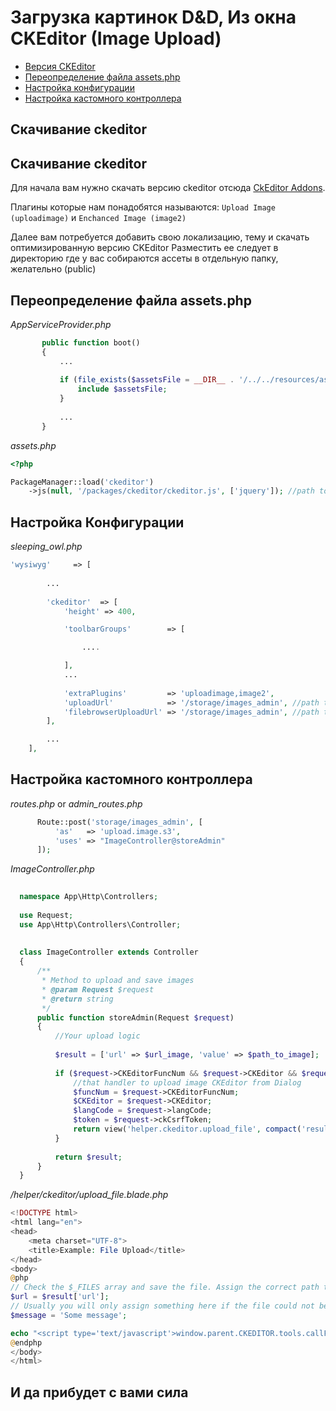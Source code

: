 # Загрузка картинок D&D, Из окна CKEditor (Image Upload)
 
 - [Версия CKEditor](#ckeditor)
 - [Переопределение файла assets.php](#assets-php)
 - [Настройка конфигурации](#config) 
 - [Настройка кастомного контроллера](#custom-controller)
 
<a href="ckeditor"></a>
## Скачивание ckeditor
 
<a href="#ckeditor"></a>
## Скачивание ckeditor
 
 
 Для начала вам нужно скачать версию ckeditor отсюда [CkEditor Addons](http://ckeditor.com/addons/search/plugins/image).
 
 Плагины которые нам понадобятся называются: `Upload Image (uploadimage)` и `Enchanced Image (image2)`

 Далее вам потребуется добавить свою локализацию, тему и скачать оптимизированную версию CKEditor
 Разместить ее следует в директорию где у вас собираются ассеты в отдельную папку, желательно (public)
 
<a href="assets-php"></a>
## Переопределение файла assets.php
 
 *AppServiceProvider.php*
 ```php
        public function boot()
        {
            ...
    
            if (file_exists($assetsFile = __DIR__ . '/../../resources/assets/admin/assets.php')) {
                include $assetsFile;
            }
            
            ...
        }
 ```
 *assets.php*
 ```php
 <?php
 
 PackageManager::load('ckeditor')
     ->js(null, '/packages/ckeditor/ckeditor.js', ['jquery']); //path to ckeditor.js (in public)
 
 ```
 
<a href="config"></a>
## Настройка Конфигурации
 
 *sleeping_owl.php*
 
 ```php
 'wysiwyg'     => [
         
         ...
         
         'ckeditor'  => [
             'height' => 400,
 
             'toolbarGroups'        => [

                 ....
 
             ],
             ...
             
             'extraPlugins'         => 'uploadimage,image2',
             'uploadUrl'            => '/storage/images_admin', //path to custom controller
             'filebrowserUploadUrl' => '/storage/images_admin', //path to custom controller (for browser ckeditor)
         ],
 
         ...
     ],
 ```
 
 <a href="custom-contoler"></a>
 ## Настройка кастомного контроллера
  
  *routes.php* or *admin_routes.php*
  
  ```php
        Route::post('storage/images_admin', [
            'as'   => 'upload.image.s3',
            'uses' => "ImageController@storeAdmin"
        ]);
  ```
  
  *ImageController.php*
  
  ```php
    
    namespace App\Http\Controllers;
    
    use Request;
    use App\Http\Controllers\Controller;
    
    
    class ImageController extends Controller
    {
        /**
         * Method to upload and save images
         * @param Request $request
         * @return string
         */
        public function storeAdmin(Request $request)
        {
            //Your upload logic
    
            $result = ['url' => $url_image, 'value' => $path_to_image];
            
            if ($request->CKEditorFuncNum && $request->CKEditor && $request->langCode) {
                //that handler to upload image CKEditor from Dialog
                $funcNum = $request->CKEditorFuncNum;
                $CKEditor = $request->CKEditor;
                $langCode = $request->langCode;
                $token = $request->ckCsrfToken;
                return view('helper.ckeditor.upload_file', compact('result', 'funcNum', 'CKEditor', 'langCode', 'token'));
            }
            
            return $result;
        }
    }

  ```
  
  */helper/ckeditor/upload_file.blade.php*
  
  ```php
  <!DOCTYPE html>
  <html lang="en">
  <head>
      <meta charset="UTF-8">
      <title>Example: File Upload</title>
  </head>
  <body>
  @php
  // Check the $_FILES array and save the file. Assign the correct path to a variable ($url).
  $url = $result['url'];
  // Usually you will only assign something here if the file could not be uploaded.
  $message = 'Some message';
  
  echo "<script type='text/javascript'>window.parent.CKEDITOR.tools.callFunction($funcNum, '$url');</script>";
  @endphp
  </body>
  </html>
  ```
  
 ## И да прибудет с вами сила
